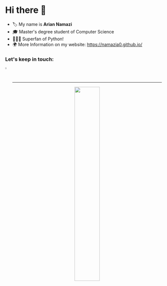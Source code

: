 <h1>Hi there 👋</h1>

- 🏷️  My name is <b>Arian Namazi</b>
- 🎓  Master's degree student of Computer Science
- 👨🏻‍💻  Superfan of Python!
- 🌍 More Information on my website: https://namazia0.github.io/

<h3 align="left">Let's keep in touch:</h3>

<p align="left">    
    
  <a href="https://www.linkedin.com/in/arian-namazi/">
        <img align="left" 
             alt="linkedin" 
             title="LinkedIn"
             width="4%" 
             src="https://cdn2.iconfinder.com/data/icons/social-media-2285/512/1_Linkedin_unofficial_colored_svg-512.png">
    </a>
  
  <!-- <a href="https://www.researchgate.net/profile/">
        <img align="left" 
             alt="researchgate"
             title="ResearchGate"
             width="4%" 
             src="https://cdn.icon-icons.com/icons2/2108/PNG/512/researchgate_icon_130843.png">
    </a> -->
</p>

<br><br>

---

<p align="center">
    <a href="#">
        <img
            width="40%"
            src="https://github-readme-stats.vercel.app/api/top-langs/?username=namazia0&layout=compact&include_all_commits=true&show_icons=true&theme=tokyonight&custom_title=Most+Used+Languages"
        />
        </a>
</p>
